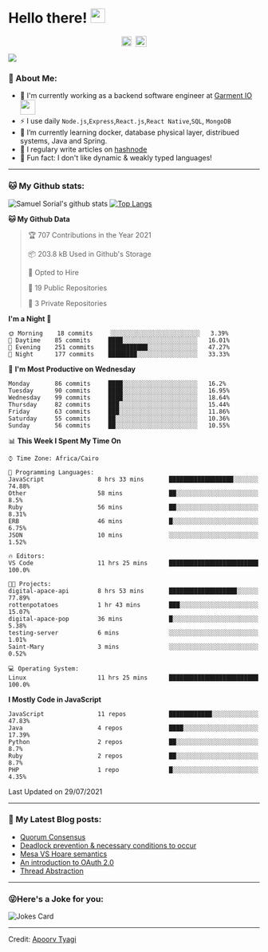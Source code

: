 # Hello there! <img src="https://github.com/TheDudeThatCode/TheDudeThatCode/blob/master/Assets/Hi.gif" width="29px">
<p align="center">
<a href="https://www.linkedin.com/in/samuel-sorial/" target="blank"><img align="center" src="https://cdn.jsdelivr.net/npm/simple-icons@3.0.1/icons/linkedin.svg" alt="samuel_linkedin" height="20" width="20" /></a>&nbsp;
<a href="https://stackoverflow.com/users/13089670/samuel-sorial"><img align="center" alt="Samuel Sorial stack over flow" width="22px" src="https://cdn.jsdelivr.net/npm/simple-icons@3.0.1/icons/stackoverflow.svg" /></a>
</p>


![](https://camo.githubusercontent.com/992babdffd8c74a1502de375fbdf7e4d54773242/68747470733a2f2f6d656469612e67697068792e636f6d2f6d656469612f53576f536b4e36447854737a71494b4571762f67697068792e676966)

### 🤵 About Me:
- 🏦 I'm currently working as a backend software engineer at [Garment IO](https://garment.io)
      <img src="https://media.giphy.com/media/WUlplcMpOCEmTGBtBW/giphy.gif" width="30">
- ⚡ I use daily ```Node.js```,```Express```,```React.js```,```React Native```,```SQL```, ```MongoDB```
- 🌱 I’m currently learning docker, database physical layer, distribued systems, Java and Spring.
- 📝 I regulary write articles on [hashnode](https://samuelsorial.tech/)
- 🤔 Fun fact: I don't like dynamic & weakly typed languages!

---
### 🐱 My Github stats:
![Samuel Sorial's github stats](https://github-readme-stats.vercel.app/api?username=samuel-sorial&show_icons=true&title_color=ffc857&icon_color=8ac926&text_color=daf7dc&bg_color=151515&hide=["stars"])
[![Top Langs](https://github-readme-stats.vercel.app/api/top-langs/?username=samuel-sorial&layout=compact&text_color=daf7dc&bg_color=151515)](https://github.com/anuraghazra/github-readme-stats)

<!--START_SECTION:waka-->
**🐱 My Github Data** 

> 🏆 707 Contributions in the Year 2021
 > 
> 📦 203.8 kB Used in Github's Storage 
 > 
> 💼 Opted to Hire
 > 
> 📜 19 Public Repositories 
 > 
> 🔑 3 Private Repositories  
 > 
**I'm a Night 🦉** 

```text
🌞 Morning    18 commits     ░░░░░░░░░░░░░░░░░░░░░░░░░   3.39% 
🌆 Daytime    85 commits     ████░░░░░░░░░░░░░░░░░░░░░   16.01% 
🌃 Evening    251 commits    ███████████░░░░░░░░░░░░░░   47.27% 
🌙 Night      177 commits    ████████░░░░░░░░░░░░░░░░░   33.33%

```
📅 **I'm Most Productive on Wednesday** 

```text
Monday       86 commits     ████░░░░░░░░░░░░░░░░░░░░░   16.2% 
Tuesday      90 commits     ████░░░░░░░░░░░░░░░░░░░░░   16.95% 
Wednesday    99 commits     ████░░░░░░░░░░░░░░░░░░░░░   18.64% 
Thursday     82 commits     ███░░░░░░░░░░░░░░░░░░░░░░   15.44% 
Friday       63 commits     ███░░░░░░░░░░░░░░░░░░░░░░   11.86% 
Saturday     55 commits     ██░░░░░░░░░░░░░░░░░░░░░░░   10.36% 
Sunday       56 commits     ██░░░░░░░░░░░░░░░░░░░░░░░   10.55%

```


📊 **This Week I Spent My Time On** 

```text
⌚︎ Time Zone: Africa/Cairo

💬 Programming Languages: 
JavaScript               8 hrs 33 mins       ██████████████████░░░░░░░   74.88% 
Other                    58 mins             ██░░░░░░░░░░░░░░░░░░░░░░░   8.5% 
Ruby                     56 mins             ██░░░░░░░░░░░░░░░░░░░░░░░   8.31% 
ERB                      46 mins             █░░░░░░░░░░░░░░░░░░░░░░░░   6.75% 
JSON                     10 mins             ░░░░░░░░░░░░░░░░░░░░░░░░░   1.52%

🔥 Editors: 
VS Code                  11 hrs 25 mins      █████████████████████████   100.0%

🐱‍💻 Projects: 
digital-apace-api        8 hrs 53 mins       ███████████████████░░░░░░   77.89% 
rottenpotatoes           1 hr 43 mins        ███░░░░░░░░░░░░░░░░░░░░░░   15.07% 
digital-apace-pop        36 mins             █░░░░░░░░░░░░░░░░░░░░░░░░   5.38% 
testing-server           6 mins              ░░░░░░░░░░░░░░░░░░░░░░░░░   1.01% 
Saint-Mary               3 mins              ░░░░░░░░░░░░░░░░░░░░░░░░░   0.52%

💻 Operating System: 
Linux                    11 hrs 25 mins      █████████████████████████   100.0%

```

**I Mostly Code in JavaScript** 

```text
JavaScript               11 repos            ████████████░░░░░░░░░░░░░   47.83% 
Java                     4 repos             ████░░░░░░░░░░░░░░░░░░░░░   17.39% 
Python                   2 repos             ██░░░░░░░░░░░░░░░░░░░░░░░   8.7% 
Ruby                     2 repos             ██░░░░░░░░░░░░░░░░░░░░░░░   8.7% 
PHP                      1 repo              █░░░░░░░░░░░░░░░░░░░░░░░░   4.35%

```



 Last Updated on 29/07/2021
<!--END_SECTION:waka-->

---

### 📕 My Latest Blog posts:
<!-- BLOG-POST-LIST:START -->
- [Quorum Consensus](https://samuelsorial.tech/quorum-consensus)
- [Deadlock prevention & necessary conditions to occur](https://samuelsorial.tech/deadlock-prevention-and-necessary-conditions-to-occur)
- [Mesa VS Hoare semantics](https://samuelsorial.tech/mesa-vs-hoare-semantics)
- [An introduction to OAuth 2.0](https://samuelsorial.tech/an-introduction-to-oauth-20)
- [Thread Abstraction](https://samuelsorial.tech/thread-abstraction)
<!-- BLOG-POST-LIST:END -->
---

### 😜Here's a Joke for you:
<img src="https://readme-jokes.vercel.app/api" alt="Jokes Card" />

----

Credit: [Apoorv Tyagi](https://github.com/ApoorvTyagi)

